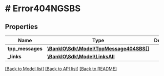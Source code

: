 # # Error404NGSBS

## Properties

Name | Type | Description | Notes
------------ | ------------- | ------------- | -------------
**tpp_messages** | [**\BankIO\Sdk\Model\TppMessage404SBS[]**](TppMessage404SBS.md) |  | [optional] 
**_links** | [**\BankIO\Sdk\Model\LinksAll**](LinksAll.md) |  | [optional] 

[[Back to Model list]](../../README.md#documentation-for-models) [[Back to API list]](../../README.md#documentation-for-api-endpoints) [[Back to README]](../../README.md)



